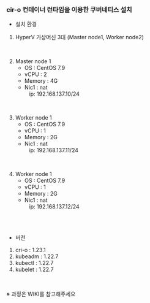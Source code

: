 ### cir-o 컨테이너 런타임을 이용한 쿠버네티스 설치



* 설치 환경

1. HyperV 가상머신 3대 (Master node1, Worker node2)

<br>

2. Master node 1
   - OS : CentOS 7.9
   - vCPU : 2
   - Memory : 4G
   - Nic1 : nat <br>
     &nbsp;&nbsp; ip: 192.168.137.10/24
<br>

3. Worker node 1
   - OS : CentOS 7.9
   - vCPU : 1
   - Memory : 2G
   - Nic1 : nat <br>
     &nbsp;&nbsp; ip: 192.168.137.11/24

<br>

4. Worker node 1
   - OS : CentOS 7.9
   - vCPU : 1
   - Memory : 2G
   - Nic1 : nat <br>
     &nbsp;&nbsp; ip: 192.168.137.12/24
     
<br>
<br>

* 버전

1. cri-o : 1.23.1
2. kubeadm : 1.22.7                
3. kubectl : 1.22.7
4. kubelet : 1.22.7

<br>

※ 과정은 WIKI를 참고해주세요

